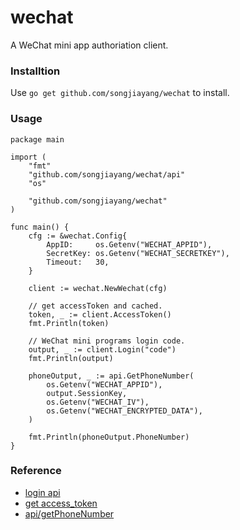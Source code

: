 # wechat

A WeChat mini app authoriation client.

### Installtion

Use `go get github.com/songjiayang/wechat` to install.

### Usage

```golang
package main

import (
	"fmt"
	"github.com/songjiayang/wechat/api"
	"os"

	"github.com/songjiayang/wechat"
)

func main() {
	cfg := &wechat.Config{
		AppID:     os.Getenv("WECHAT_APPID"),
		SecretKey: os.Getenv("WECHAT_SECRETKEY"),
		Timeout:   30,
	}

	client := wechat.NewWechat(cfg)

	// get accessToken and cached.
	token, _ := client.AccessToken()
	fmt.Println(token)

	// WeChat mini programs login code.
	output, _ := client.Login("code")
	fmt.Println(output)

	phoneOutput, _ := api.GetPhoneNumber(
		os.Getenv("WECHAT_APPID"),
		output.SessionKey,
		os.Getenv("WECHAT_IV"),
		os.Getenv("WECHAT_ENCRYPTED_DATA"),
	)

	fmt.Println(phoneOutput.PhoneNumber)
}
```


### Reference

- [login api](https://mp.weixin.qq.com/debug/wxadoc/dev/api/api-login.html) 
- [get access_token](https://mp.weixin.qq.com/wiki?t=resource/res_main&id=mp1421140183)
- [api/getPhoneNumber](https://developers.weixin.qq.com/miniprogram/dev/framework/open-ability/getPhoneNumber.html)


